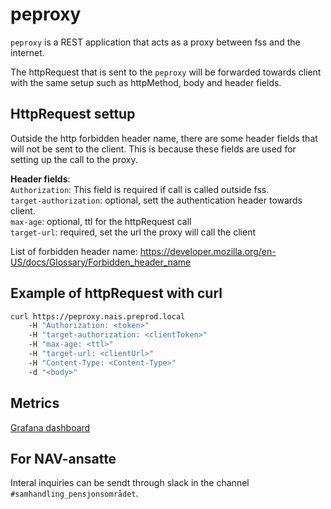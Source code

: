 # peproxy

`peproxy` is a REST application that acts as a proxy between fss and the internet.

The httpRequest that is sent to the `peproxy` will be forwarded towards client with the same setup such as httpMethod, body and header fields. 


## HttpRequest settup
Outside the http forbidden header name, there are some header fields that will not be sent to the client. This is because these fields are used for setting up the call to the proxy.

<strong>Header fields</strong>: <br/>
`Authorization`: This field is required if call is called outside fss.<br/>
`target-authorization`: optional, sett the authentication header towards client.<br/>
`max-age`: optional, ttl for the httpRequest call<br/>
`target-url`: required, set the url the proxy will call the client<br/>

List of forbidden header name: https://developer.mozilla.org/en-US/docs/Glossary/Forbidden_header_name

## Example of httpRequest with curl
```bash
curl https://peproxy.nais.preprod.local 
    -H "Authorization: <token>" 
    -H "target-authorization: <clientToken>" 
    -H "max-age: <ttl>" 
    -H "target-url: <clientUrl>" 
    -H "Content-Type: <Content-Type>"
    -d "<body>"
```
## Metrics
[Grafana dashboard](https://grafana.adeo.no/d/6IzDnOVWk/peproxy)

## For NAV-ansatte

Interal inquiries can be sendt through slack in the channel `#samhandling_pensjonsområdet`.